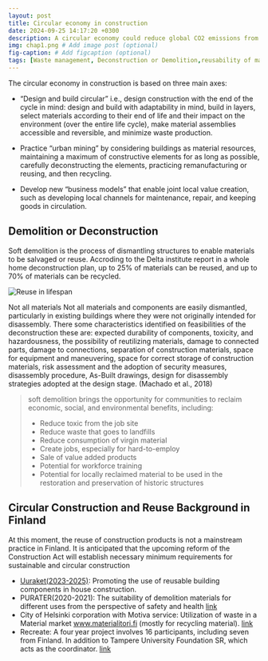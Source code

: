 ```yaml
---
layout: post
title: Circular economy in construction
date: 2024-09-25 14:17:20 +0300
description: A circular economy could reduce global CO2 emissions from building materials by 38% in 2050 by reducing demand for steel, aluminum, cement, and plastic. It could also make the sector more resilient to supply chain disruptions and price volatility of raw materials. (Romnée et al., 2020). # Add post description (optional)
img: chap1.png # Add image post (optional)
fig-caption: # Add figcaption (optional)
tags: [Waste management, Deconstruction or Demolition,reusability of material, Reuse Background in Finland]
---
```

 The circular economy in construction is based on three main axes: 

* “Design and build circular” i.e., design construction with the end of the cycle in mind: design and build with adaptability in mind, build in layers, select materials according to their end of life and their impact on the environment (over the entire life cycle), make material assemblies accessible and reversible, and minimize waste production. 

* Practice “urban mining” by considering buildings as material resources, maintaining a maximum of constructive elements for as long as possible,  carefully deconstructing the elements, practicing remanufacturing or reusing, and then recycling. 

* Develop new “business models” that enable joint local value creation, such as developing local channels for maintenance, repair, and keeping goods in circulation. 


## Demolition or Deconstruction
  Soft demolition is the process of dismantling structures to enable materials to be salvaged or reuse. Accroding to the Delta institute report in a whole home deconstruction plan, up to 25% of materials can be reused, and up to 70% of materials can be recycled.

![Reuse in lifespan]({{site.baseurl}}/assets/img/reuseinlifespan.png)

Not all materials Not all materials and components are easily dismantled, particularly in existing buildings where they were not originally intended for disassembly.
There some characteristics identified on feasibilities of the deconstruction these are: expected 
durability of components, toxicity, and hazardousness, the possibility of reutilizing materials, 
damage to connected parts, damage to connections, separation of construction materials, space for 
equipment and maneuvering, space for correct storage of construction materials, risk assessment and the 
adoption of security measures, disassembly procedure, As-Built drawings, design for disassembly strategies 
adopted at the design stage. (Machado et al., 2018)   

> soft demolition brings the opportunity for communities to reclaim economic, social, and environmental benefits, including: 
>-	Reduce toxic from the job site
>-	Reduce waste that goes to landfills
>-	Reduce consumption of virgin material
>-	Create jobs, especially for hard-to-employ
>-	Sale of value added products
>-	Potential for workforce training
>-	Potential for locally reclaimed material to be used in the restoration and   preservation of historic structures

## Circular Construction and Reuse Background in Finland
At this moment, the reuse of construction products is not a mainstream practice in Finland.
It is anticipated that the upcoming reform of the Construction Act will establish necessary minimum 
requirements for sustainable and circular construction
* [Uuraket(2023-2025)](https://www.rts.fi/project/uudelleenkaytettavien-rakennusosien-kayton-edistaminen-talonrakentamisessa-uuraket-hanke/): Promoting the use of reusable building components in house construction.
* PURATER(2020-2021): The suitability of demolition  materials for  different uses  from the perspective of safety and health [link](https://www.ttl.fi/en/research/projects/suitability-demolition-materials-different-applications-terms-safety-and-health-purater)
* City of Helsinki corporation with Motiva service: Utilization of waste in a Material market www.materialitori.fi (mostly for recycling material). [link](https://testbed.hel.fi/en/circular-economy/)
* Recreate: A four year project involves 16 participants, including seven from Finland. In addition to Tampere University Foundation SR, which acts as the coordinator. [link](https://ec.europa.eu/research/participants/documents/downloadPublic?documentIds=080166e5df40fd2a&appId=PPGMS)

